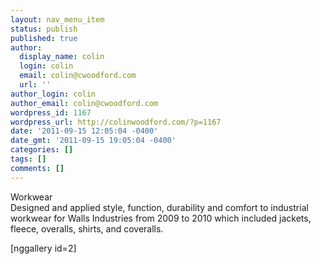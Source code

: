 ```yaml
---
layout: nav_menu_item
status: publish
published: true
author:
  display_name: colin
  login: colin
  email: colin@cwoodford.com
  url: ''
author_login: colin
author_email: colin@cwoodford.com
wordpress_id: 1167
wordpress_url: http://colinwoodford.com/?p=1167
date: '2011-09-15 12:05:04 -0400'
date_gmt: '2011-09-15 19:05:04 -0400'
categories: []
tags: []
comments: []
---
```

<p>Workwear<br />
Designed and applied style, function, durability and comfort to industrial workwear for Walls Industries from 2009 to 2010 which included jackets, fleece, overalls, shirts, and coveralls.</p>
<p>[nggallery id=2]</p>
